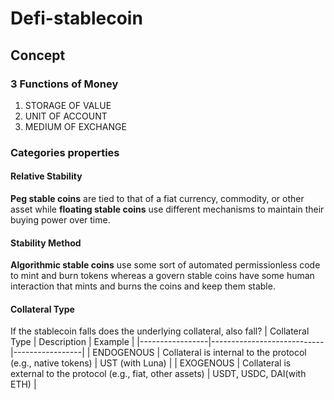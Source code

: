 # Defi-stablecoin

## Concept

### 3 Functions of Money
1. STORAGE OF VALUE
2. UNIT OF ACCOUNT
3. MEDIUM OF EXCHANGE

### Categories properties

#### Relative Stability
**Peg stable coins** are tied to that of a fiat currency, commodity, or other asset while **floating stable coins** use different mechanisms to maintain their buying power over time.

#### Stability Method
**Algorithmic stable coins** use some sort of automated permissionless code to mint and burn tokens whereas a govern stable coins have some human interaction that mints and burns the coins and keep them stable.

#### Collateral Type
If the stablecoin falls does the underlying collateral, also fall?
| Collateral Type | Description                | Example        |
|-----------------|----------------------------|-----------------|
| ENDOGENOUS      | Collateral is internal to the protocol (e.g., native tokens) | UST (with Luna)     |
| EXOGENOUS       | Collateral is external to the protocol (e.g., fiat, other assets) | USDT, USDC, DAI(with ETH)     |
